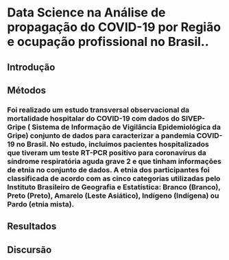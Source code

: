 # Data Science na Análise de propagação do COVID-19 por Região e ocupação profissional no Brasil..
## Introdução

## Métodos
### Foi realizado um estudo transversal observacional da mortalidade hospitalar do COVID-19 com dados do SIVEP-Gripe ( Sistema de Informação de Vigilância Epidemiológica da Gripe) conjunto de dados para caracterizar a pandemia COVID-19 no Brasil. No estudo, incluímos pacientes hospitalizados que tiveram um teste RT-PCR positivo para coronavírus da síndrome respiratória aguda grave 2 e que tinham informações de etnia no conjunto de dados. A etnia dos participantes foi classificada de acordo com as cinco categorias utilizadas pelo Instituto Brasileiro de Geografia e Estatística: Branco (Branco), Preto (Preto), Amarelo (Leste Asiático), Indígeno (Indígena) ou Pardo (etnia mista). 

## Resultados

## Discursão




